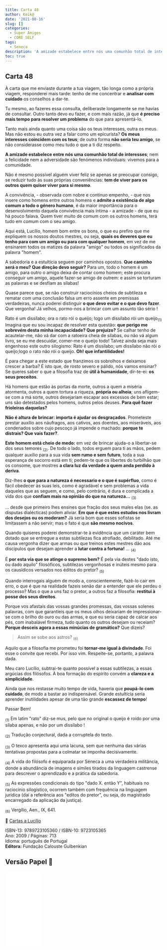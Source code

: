 ```yaml
---
title: Carta 48
author: Keik@
date: '2021-08-16'
slug: []
categories:
  - Super Amigos
  - CORE SELF
tags:
  - Seneca
description: 'A amizade estabelece entre nós uma comunhão total de interesses'
toc: true
---
```


## Carta 48 

À carta que me enviaste durante a tua viagem, tão longa como a própria viagem, responderei mais tarde: tenho de me concentrar e **analisar com cuidado** os conselhos a dar-te.

Tu mesmo, ao fazeres essa consulta, deliberaste longamente se me havias de consultar. Outro tanto devo eu fazer, e com mais razão, já que **é preciso mais tempo para resolver um problema** do que para apresentá-lo. 

Tanto mais ainda quanto uma coisa são os teus interesses, outra os meus. Mas não estou eu outra vez a falar como um epicurista? **Os meus interesses coincidem com os teus**; de outra forma **não seria teu amigo**, se não considerasse como meu tudo o que a ti diz respeito. 

**A amizade estabelece entre nós uma comunhão total de interesses**; nem a felicidade nem a adversidade são fenómenos individuais: vivemos para a comunidade. 

Não é mesmo possível alguém viver feliz se apenas se preocupar consigo, se reduzir tudo às suas próprias conveniências: **tem de viver para os outros quem quiser viver para si mesmo**.

A convivência, - observada com nobre e contínuo empenho, - que nos insere como homens entre outros homens e **admite a existência de algo comum a todo o género humano**, é da maior importância para o desenvolvimento daquela convivência mais íntima - a amizade - de que eu há pouco falava. Quem tiver muito de comum com os outros homens, terá tudo em comum com o seu amigo.

Aqui está, Lucílio, homem bom entre os bons, o que eu prefiro que me expliquem os nossos doutos mestres, ou seja, **quais os deveres que eu tenho para com um amigo ou para com qualquer homem**, em vez de me ensinarem todos os matizes da palavra "amigo" ou todos os significados da palavra "homem". 

A sabedoria e a estultícia seguem por caminhos opostos. **Que caminho será o meu? Que direção devo seguir?** Para um, todo o homem é um amigo, para outro o amigo deixa de contar como homem; este procura conseguir um amigo, aquele fazer-se amigo de outrem: e assim se torturam as palavras e se desfiam as sílabas!

Quase parece que, se não construir raciocínios cheios de subtileza e rematar com uma conclusão falsa um erro assente em premissas verdadeiras, nunca poderei distinguir **o que devo evitar e o que devo fazer**. Que vergonha! Já velhos, pormo-nos a brincar com um assunto tão sério !

Rato é um dissílabo; ora o rato rói o queijo; logo um dissílabo rói um queijo<sub>(1)</sub> Imagina que eu sou incapaz de resolver esta questão: **que perigo me sobrevém desta minha incapacidade? Que prejuízo?** Se calhar tenho de acautelar-me, não vá dar com a ratoeira cheia de sílabas, ou não vá algum livro, se eu me descuidar, comer-me o queijo todo! Talvez ainda seja mais engenhoso este outro silogismo: Rato é um dissílabo; um dissílabo não rói o queijo;logo o rato não rói o queijo. **Oh! que infantilidades!**

É para chegar a este estado que franzimos os sobrolhos e deixamos crescer a barba? É isto que, de rosto severo e pálido, nós vamos ensinar? Se queres saber o que a filosofia traz de **útil à humanidade**, dir-te-ei: **os seus preceitos**.

Há homens que estão às portas da morte, outros a quem a miséria atormenta, outros a quem tortura a riqueza, **própria ou alheia**; uns afligem-se com a má sorte, outros desejariam escapar aos excessos de bem estar; uns são detestados pelos homens, outros pelos deuses. **Para quê fazer frioleiras daquelas?** 

**Não é altura de brincar: importa é ajudar os desgraçados**. Prometeste prestar auxílio aos náufragos, aos cativos, aos doentes, aos miseráveis, aos condenados sobre cujo pescoço já impende o machado: **porque te distrais? Que vais fazer?**.

**Este homem está cheio de medo:** em vez de brincar ajuda-o a libertar-se dos seus temores <sub>(2)</sub>. De todo o lado, todos erguem para ti as mãos, pedem qualquer auxílio para a sua vida **sem rumo e sem futuro**, toda a sua esperança de socorro está em ti; pedem-te que os libertes do turbilhão que os consome, que mostres **a clara luz da verdade a quem anda perdido à deriva**.


Diz-lhes **o que para a natureza é necessario e o que é supérfluo**, como é fácil obedecer às suas leis, como é agradável e sem problemas a vida daqueles que as seguem, e como, pelo contrário, é dura e complicada a vida dos que **confiam mais na opinião do que na natureza...** <sub>(3)</sub>


... desde que primeiro lhes ensines que fração dos seus males elas (se. as disputas dialécticas) podem aliviar. **Em que é que estes estudos nos livram dos desejos ou os moderam?** Já seria bom que esses sofistas se limitassem a não servir; mas o fato é que **são mesmo nocivos**.

Quando quiseres poderei demonstrar-te à evidência que um caráter bem dotado que se entregue a estas subtilezas fica atrofiado, debilitado. Até me causa vergonha dizer que armas ou que treinos estes mestres dão aos discípulos que desejam aprender a **lutar contra a fortuna!** ... <sub>(4)</sub>

É **por esta via que se atinge o supremo bem?** É pela via destes "dado isto, ou dado aquilo" filosóficos, subtilezas vergonhosas e inúteis mesmo para os causídicos versados nos éditos do pretor? <sub>(5)</sub>

Quando interrogais alguém de modo a, conscientemente, fazê-lo cair em erro, o que é que na realidade fazeis senão dar a entender que ele perdeu o processo? Mas o que a uns faz o pretor, a outros faz a filosofia: **restitui à posse dos seus direitos**.

Porque vos afastais das vossas grandes promessas, das vossas solenes palavras, com que garantíeis que os meus olhos deixariam de impressionar-se com o brilho do ouro ou das armas, e que eu seria capaz de calcar aos pés, com inabalável firmeza, tudo quanto os outros desejam ou receiam? **Porque desceis agora a essas minúcias de gramático?** Que dizeis?

> Assim se sobe aos astros?  <sub>(6)</sub>

Aquilo que a filosofia me prometeu foi **tornar-me igual à divindade**. Foi esse o convite que recebi. Por isso vim.
Respeite-se, portanto, a palavra dada.

Meu caro Lucílio, subtrai-te quanto possível a essas subtilezas, a essas argúcias dos filósofos. À boa formação do espírito convém a **clareza e a simplicidade**. 

Ainda que nos restasse muito tempo de vida, haveria que **poupá-lo com cuidado**, de modo a bastar ao indispensável. Grande estultícia seria aprender inutilidades apesar de uma tão grande **escassez de tempo**!

Passar Bem!



<sub>(1)</sub>  Em latim "rato" diz-se mus, pelo que no original o queijo é roído por uma sílaba apenas, e não por um dissílabo !  

<sub>(2)</sub> Tradução conjectural, dada a corruptela do texto.  

<sub>(3)</sub>   O texco apresenta aqui uma lacuna, sem que nenhuma das várias tentativas propostas para a colmatar se imponha decisivamente.  

<sub>(4)</sub> A vida do filósofo é equiparada por Séneca a uma verdadeira militância, donde a abundância de imagens e símiles tirados da linguagem castrense para
descrever o aprendizado e a prática da sabedoria.  

<sub>(5)</sub>  As expressões condicionais do tipo "dado X. então Y", habituais no raciocínio silogístico, ocorrem também com frequência na linguagem jurídica (daí a referência aos "editos do pretor", ou seja, do magistrado encarregado da aplicação  da justiça).

<sub>(6)</sub>  Vergílio, Aen., IX, 641.


:book: [Cartas a Lucílio](https://www.skoob.com.br/cartas-a-lucilio-37684ed41245.html)

ISBN-13: 9789723105360 / ISBN-10: 9723105365  
Ano: 2009 / Páginas: 713  
Idioma: português de Portugal   
**Editora:** Fundação Calouste Gulbenkian

## Versão Papel :book:

<iframe style="width:120px;height:240px;" marginwidth="0" marginheight="0" scrolling="no" frameborder="0" src="//ws-na.amazon-adsystem.com/widgets/q?ServiceVersion=20070822&OneJS=1&Operation=GetAdHtml&MarketPlace=BR&source=ac&ref=tf_til&ad_type=product_link&tracking_id=mundodekeika-20&marketplace=amazon&amp;region=BR&placement=9723105365&asins=9723105365&linkId=fb8dc16224bc0c2b7943ec769c5b5905&show_border=true&link_opens_in_new_window=true&price_color=333333&title_color=0066c0&bg_color=ffffff">
    </iframe>

